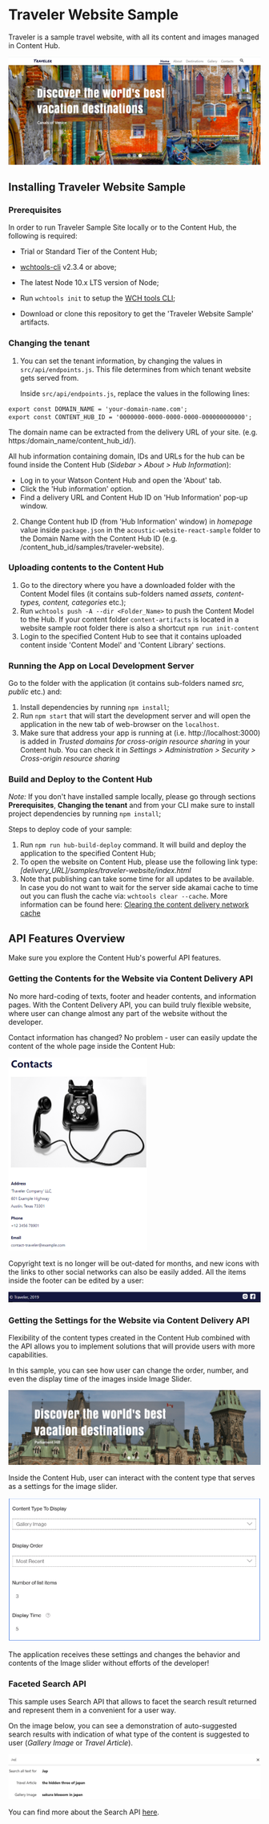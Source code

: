# Traveler Website Sample

Traveler is a sample travel website, with all its content and images managed in Content Hub.

![Traveler Website Sample - Home Page](docs/images/readme_image_1)

## Installing Traveler Website Sample

### Prerequisites

In order to run Traveler Sample Site locally or to the Content Hub, the following is required:

- Trial or Standard Tier of the Content Hub;

- [wchtools-cli](https://github.com/ibm-wch/wchtools-cli) v2.3.4 or above;

- The latest Node 10.x LTS version of Node;

- Run `wchtools init` to setup the [WCH tools CLI](https://github.com/ibm-wch/wchtools-cli#getting-started);

- Download or clone this repository to get the 'Traveler Website Sample' artifacts.

### Changing the tenant

1. You can set the tenant information, by changing the values in `src/api/endpoints.js`. This file determines from which tenant website gets served from.

   Inside `src/api/endpoints.js`, replace the values in the following lines:

```
export const DOMAIN_NAME = 'your-domain-name.com';
export const CONTENT_HUB_ID = '0000000-0000-0000-0000-000000000000';
```

The domain name can be extracted from the delivery URL of your site. (e.g. https:/domain_name/content_hub_id/).

All hub information containing domain, IDs and URLs for the hub can be found inside the Content Hub (_Sidebar > About > Hub Information_):

- Log in to your Watson Content Hub and open the 'About' tab.
- Click the 'Hub information' option.
- Find a delivery URL and Content Hub ID on 'Hub Information' pop-up window.

2. Change Content hub ID (from 'Hub Information' window) in _homepage_ value inside `package.json` in the `acoustic-website-react-sample` folder to the Domain Name with the Content Hub ID (e.g. /content_hub_id/samples/traveler-website).

### Uploading contents to the Content Hub

1. Go to the directory where you have a downloaded folder with the Content Model files (it contains sub-folders named _assets, content-types, content, categories_ etc.);
2. Run `wchtools push -A --dir <Folder_Name>` to push the Content Model to the Hub. If your content folder `content-artifacts` is located in a website sample root folder there is also a shortcut `npm run init-content`
3. Login to the specified Content Hub to see that it contains uploaded content inside 'Content Model' and 'Content Library' sections.

### Running the App on Local Development Server

Go to the folder with the application (it contains sub-folders named _src, public_ etc.) and:

1. Install dependencies by running `npm install`;
2. Run `npm start` that will start the development server and will open the application in the new tab of web-browser on the `localhost`.
3. Make sure that address your app is running at (i.e. http://localhost:3000) is added in _Trusted domains for cross-origin resource sharing_ in your Content hub. You can check it in _Settings > Administration > Security > Cross-origin resource sharing_

### Build and Deploy to the Content Hub

_Note:_ If you don't have installed sample locally, please go through sections **Prerequisites**, **Changing the tenant** and from your CLI make sure to install project dependencies by running `npm install`;

Steps to deploy code of your sample:

1. Run `npm run hub-build-deploy` command. It will build and deploy the application to the specified Content Hub;
1. To open the website on Content Hub, please use the following link type: _[delivery_URL]/samples/traveler-website/index.html_
1. Note that publishing can take some time for all updates to be available. In case you do not want to wait for the server side akamai cache to time out you can flush the cache via: `wchtools clear --cache`. More information can be found here: [Clearing the content delivery network cache](https://github.com/acoustic-content-samples/wchtools-cli#clearing-the-watson-content-hub-content-delivery-network-cache)

## API Features Overview

Make sure you explore the Content Hub's powerful API features.

### Getting the Contents for the Website via Content Delivery API

No more hard-coding of texts, footer and header contents, and information pages. With the Content Delivery API, you can build truly flexible website, where user can change almost any part of the website without the developer.

Contact information has changed? No problem - user can easily update the content of the whole page inside the Content Hub:

<img src="docs/images/readme_image_2" alt="image-20191231162620926" style="zoom:50%"/>

Copyright text is no longer will be out-dated for months, and new icons with the links to other social networks can also be easily added. All the items inside the footer can be edited by a user:

![image-20191231162955172](docs/images/readme_image_3)

### Getting the Settings for the Website via Content Delivery API

Flexibility of the content types created in the Content Hub combined with the API allows you to implement solutions that will provide users with more capabilities.

In this sample, you can see how user can change the order, number, and even the display time of the images inside Image Slider.

![image-20191231161137394](docs/images/readme_image_4)

Inside the Content Hub, user can interact with the content type that serves as a settings for the image slider.

<img src="docs/images/readme_image_5" alt="image-20191231161621644" style="zoom:70%;" />

The application receives these settings and changes the behavior and contents of the Image slider without efforts of the developer!

### Faceted Search API

This sample uses Search API that allows to facet the search result returned and represent them in a convenient for a user way.

On the image below, you can see a demonstration of auto-suggested search results with indication of what type of the content is suggested to user (_Gallery Image_ or _Travel Article_).

![image-20191231160032293](docs/images/readme_image_6)

You can find more about the Search API [here](https://acoustic-content-samples.github.io/wch-openapi-documentation/#tag/Delivery-search).
